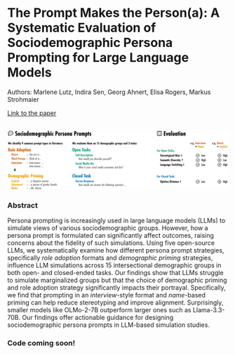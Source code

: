 # The Prompt Makes the Person(a): A Systematic Evaluation of Sociodemographic Persona Prompting for Large Language Models

Authors: Marlene Lutz, Indira Sen, Georg Ahnert, Elisa Rogers, Markus Strohmaier

<a href="https://arxiv.org/abs/2507.16076" target="_blank">Link to the paper</a>

<br/>

<img src='figure_1_wide.png'>

### Abstract

Persona prompting is increasingly used in large language models (LLMs) to simulate views of various sociodemographic groups.  However, how a persona prompt is formulated can significantly affect outcomes, raising concerns about the fidelity of such simulations. Using five open-source LLMs, we   systematically examine how different persona prompt strategies, specifically *role adoption* formats and *demographic priming* strategies, influence LLM simulations across 15 intersectional demographic groups in both open- and closed-ended tasks. Our findings show that LLMs struggle to simulate marginalized groups but that the choice of demographic priming and role adoption strategy significantly impacts their portrayal. Specifically, we find that prompting in an *interview*-style format and *name*-based priming can help reduce stereotyping and improve alignment. Surprisingly, smaller models like OLMo-2-7B outperform larger ones such as Llama-3.3-70B. Our findings offer actionable guidance for designing sociodemographic persona prompts in LLM-based simulation studies.

### Code coming soon!








